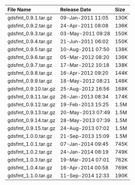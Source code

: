 | File Name               | Release Date      | Size |
|:------------------------|:------------------|:-----|
| gdsfmt_0.9.1.tar.gz     | 09-Jan-2011 11:05 | 130K |
| gdsfmt_0.9.2.tar.gz     | 24-Apr-2011 08:08 | 136K |
| gdsfmt_0.9.3.tar.gz     | 03-May-2011 09:28 | 150K |
| gdsfmt_0.9.4.tar.gz     | 21-Jun-2011 06:02 | 150K |
| gdsfmt_0.9.5.tar.gz     | 10-Aug-2011 07:50 | 138K |
| gdsfmt_0.9.6.tar.gz     | 05-Mar-2012 08:20 | 136K |
| gdsfmt_0.9.7.tar.gz     | 17-Mar-2012 10:18 | 138K |
| gdsfmt_0.9.8.tar.gz     | 16-Apr-2012 09:20 | 144K |
| gdsfmt_0.9.9.tar.gz     | 18-May-2012 08:21 | 148K |
| gdsfmt_0.9.10.tar.gz    | 25-Aug-2012 16:56 | 168K |
| gdsfmt_0.9.11.tar.gz    | 26-Jan-2013 08:34 | 174K |
| gdsfmt_0.9.12.tar.gz    | 19-Feb-2013 15:25 | 1.5M |
| gdsfmt_0.9.13.tar.gz    | 20-May-2013 07:49 | 1.5M |
| gdsfmt_0.9.14.tar.gz    | 28-May-2013 07:39 | 1.5M |
| gdsfmt_0.9.15.tar.gz    | 24-Aug-2013 07:02 | 1.5M |
| gdsfmt_1.0.0.tar.gz     | 21-Sep-2013 15:09 | 1.5M |
| gdsfmt_1.0.1.tar.gz     | 07-Jan-2014 09:45 | 745K |
| gdsfmt_1.0.2.tar.gz     | 24-Jan-2014 08:19 | 749K |
| gdsfmt_1.0.3.tar.gz     | 19-Mar-2014 07:01 | 762K |
| gdsfmt_1.0.4.tar.gz     | 16-Apr-2014 00:58 | 769K |
| gdsfmt_1.1.0.tar.gz     | 11-Sep-2014 12:33 | 190K |
